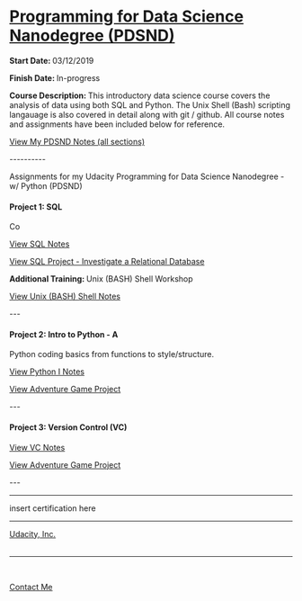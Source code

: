 <h1><a href="https://www.udacity.com/course/programming-for-data-science-nanodegree--nd104">Programming for Data Science Nanodegree (PDSND)</a></h1>

<p><strong>Start Date: </strong> 03/12/2019</p>
<p><strong>Finish Date: </strong> In-progress</p>

<p><strong>Course Description: </strong>This introductory data science course covers the analysis of data using both SQL and Python. The Unix Shell (Bash) scripting langauage is also covered in detail along with git / github. All course notes and assignments have been included below for reference.</p>

<a href="https://www.udacity.com/course/intro-to-programming-nanodegree--nd000">View My PDSND Notes (all sections)</a>
<p>----------</p>

<p>Assignments for my Udacity Programming for Data Science Nanodegree - w/ Python (PDSND)</p>

<h4>Project 1: SQL</h4>
<p>Co</p>
<a href="https://htmlpreview.github.io/?https://github.com/fswylie01/udacity-ipnd/blob/master/Lab_1/html_notes.html" target="_blank">View SQL Notes</a></br>

<a href="https://htmlpreview.github.io/?https://github.com/fswylie01/udacity-ipnd/blob/master/Project_1/Animal_Card_Project/card_v2.html">View SQL Project - Investigate a Relational Database</a>

<p><strong>Additional Training: </strong>Unix (BASH) Shell Workshop<p>
<a href="https://htmlpreview.github.io/?https://github.com/fswylie01/udacity-ipnd/blob/master/Project_2/shell_notes/shell_home.html">View Unix (BASH) Shell Notes</a>
<p>---</p> 

<h4>Project 2: Intro to Python - A</h4>
<p>Python coding basics from functions to style/structure.<p>
<a href="#">View Python I Notes</a></br>

<a href="#">View Adventure Game Project</a></br>
<p>---</p>  


<h4>Project 3: Version Control (VC)</h4>
<a href="#">View VC Notes</a></br>

<a href="#">View Adventure Game Project</a></br>
<p>---</p>  
  
<hr>
insert certification here
<hr>
  
<a href="https://www.udacity.com/">Udacity, Inc.</a></br><br><hr><br>

<a href = "mailto: fswylie@icloud.com">Contact Me</a>

